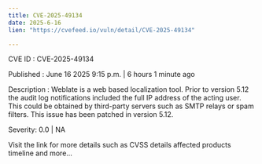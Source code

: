 ```yaml
---
title: CVE-2025-49134
date: 2025-6-16
lien: "https://cvefeed.io/vuln/detail/CVE-2025-49134"

---
```


CVE ID : CVE-2025-49134

Published :  June 16
2025
9:15 p.m. | 6 hours
1 minute ago

Description : Weblate is a web based localization tool. Prior to version 5.12
the audit log notifications included the full IP address of the acting user. This could be obtained by third-party servers such as SMTP relays
or spam filters. This issue has been patched in version 5.12.

Severity: 0.0 | NA

Visit the link for more details
such as CVSS details
affected products
timeline
and more...
